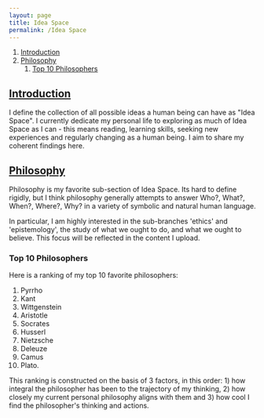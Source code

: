 ```yaml
---
layout: page
title: Idea Space
permalink: /Idea Space
---
```

1. [Introduction](#introduction)
2. [Philosophy](#philosophy)
   1. [Top 10 Philosophers](#top-10-philosophers)

## <u> Introduction </u>
I define the collection of all possible ideas a human being can have as "Idea Space". I currently dedicate my personal life to exploring as much of Idea Space as I can - this means reading, learning skills, seeking new experiences and regularly changing as a human being. I aim to share my coherent findings here. 

## <u> Philosophy </u>
Philosophy is my favorite sub-section of Idea Space. Its hard to define rigidly, but I think philosophy generally attempts to answer Who?, What?, When?, Where?, Why? in a variety of symbolic and natural human language. 

In particular, I am highly interested in the sub-branches 'ethics' and 'epistemology', the study of what we ought to do, and what we ought to believe. This focus will be reflected in the content I upload.

### Top 10 Philosophers
Here is a ranking of my top 10 favorite philosophers:
1. Pyrrho
2. Kant
3. Wittgenstein
4. Aristotle
5. Socrates
6. Husserl
7. Nietzsche
8. Deleuze
9. Camus
10. Plato.

This ranking is constructed on the basis of 3 factors, in this order: 1) how integral the philosopher has been to the trajectory of my thinking, 2) how closely my current personal philosophy aligns with them and 3) how cool I find the philosopher's thinking and actions.